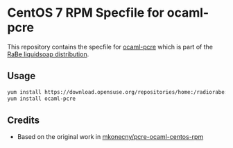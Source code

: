 # CentOS 7 RPM Specfile for ocaml-pcre

This repository contains the specfile for [ocaml-pcre](https://github.com/mmottl/pcre-ocaml) which is part of the [RaBe liquidsoap distribution](https://build.opensuse.org/project/show/home:radiorabe:liquidsoap).

## Usage

```bash
yum install https://download.opensuse.org/repositories/home:/radiorabe:/liquidsoap/CentOS_7/home:radiorabe:liquidsoap.repo
yum install ocaml-pcre
```

## Credits

* Based on the original work in [mkonecny/pcre-ocaml-centos-rpm](https://github.com/mkonecny/pcre-ocaml-centos-rpm)
